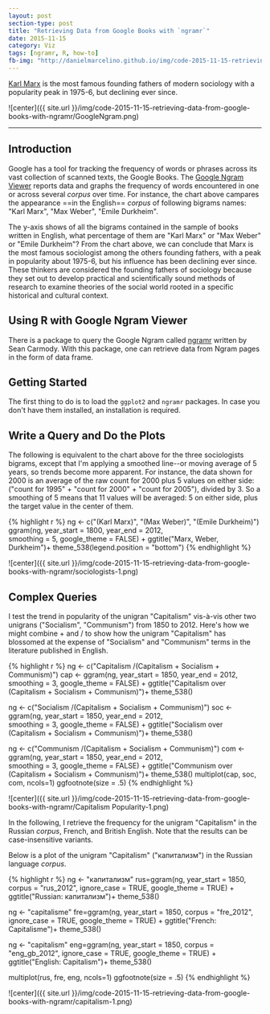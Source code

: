 ```yaml
---
layout: post
section-type: post
title: "Retrieving Data from Google Books with `ngramr`"
date: 2015-11-15
category: Viz
tags: [ngramr, R, how-to]
fb-img: "http://danielmarcelino.github.io/img/code-2015-11-15-retrieving-data-from-google-books-with-ngramr/sociologists-1.png"
---
```



[Karl Marx](https://en.wikipedia.org/wiki/Karl_Marx) is the most famous founding fathers of modern sociology with a popularity peak in 1975-6, but declining ever since.

<!--more-->

![center]({{ site.url }}/img/code-2015-11-15-retrieving-data-from-google-books-with-ngramr/GoogleNgram.png)

<hr/>

## Introduction 
Google has a tool for tracking the frequency of words or phrases across its vast collection of scanned texts, the Google Books. The [Google Ngram Viewer](https://books.google.com/ngrams) reports data and graphs the frequency of words encountered in one or across several *corpus* over time. For instance, the chart above campares the appearance ==in the English== *corpus* of following bigrams names: "Karl Marx", "Max Weber", "Emile Durkheim". 

The y-axis shows of all the bigrams contained in the sample of books written in English, what percentage of them are "Karl Marx" or "Max Weber" or "Emile Durkheim"? From the chart above, we can conclude that Marx is the most famous sociologist among the others founding fathers, with a peak in popularity about 1975-6, but his influence has been declining ever since. These thinkers are considered the founding fathers of sociology because they set out to develop practical and scientifically sound methods of research to examine theories of the social world rooted in a specific historical and cultural context. 

## Using R with Google Ngram Viewer

There is a package to query the Google Ngram called [ngramr](https://cran.r-project.org/web/packages/ngramr/index.html) written by Sean Carmody. With this package, one can retrieve data from Ngram pages in the form of data frame.  

## Getting Started
The first thing to do is to load the `ggplot2` and `ngramr` packages. In case you don't have them installed, an installation is required.


## Write a Query and Do the Plots

The following is equivalent to the chart above for the three sociologists bigrams, except that I'm applying a smoothed line--or moving average of 5 years, so trends become more apparent. For instance, the data shown for 2000 is an average of the raw count for 2000 plus 5 values on either side: ("count for 1995" + "count for 2000" + "count for 2005"), divided by 3. So a smoothing of 5 means that 11 values will be averaged: 5 on either side, plus the target value in the center of them.


{% highlight r %}
ng <- c("(Karl Marx)", "(Max Weber)", "(Emile Durkheim)") 
ggram(ng, year_start = 1800, 
      year_end = 2012,  
      smoothing = 5,
      google_theme = FALSE) +
  ggtitle("Marx, Weber, Durkheim")+
    theme_538(legend.position = "bottom")
{% endhighlight %}

![center]({{ site.url }}/img/code-2015-11-15-retrieving-data-from-google-books-with-ngramr/sociologists-1.png) 


## Complex Queries

I test the trend in popularity of the unigran "Capitalism" vis-à-vis other two unigrans ("Socialism", "Communism") from 1850 to 2012. Here's how we might combine + and / to show how the unigram "Capitalism" has blossomed at the expense of "Socialism" and "Communism" terms in the literature published in English.


{% highlight r %}
ng <- c("Capitalism /(Capitalism + Socialism + Communism)")
cap <- ggram(ng, year_start = 1850, 
      year_end = 2012,  
      smoothing = 3,
      google_theme = FALSE) +
  ggtitle("Capitalism over (Capitalism + Socialism + Communism)")+
    theme_538()

ng <- c("Socialism /(Capitalism + Socialism + Communism)")
soc <- ggram(ng, year_start = 1850, 
      year_end = 2012,  
      smoothing = 3,
      google_theme = FALSE) +
  ggtitle("Socialism over (Capitalism + Socialism + Communism)")+
    theme_538()

ng <- c("Communism /(Capitalism + Socialism + Communism)")
com <- ggram(ng, year_start = 1850, 
      year_end = 2012,  
      smoothing = 3,
      google_theme = FALSE) +
  ggtitle("Communism over (Capitalism + Socialism + Communism)")+
    theme_538()
multiplot(cap, soc, com, ncols=1)
ggfootnote(size = .5)
{% endhighlight %}

![center]({{ site.url }}/img/code-2015-11-15-retrieving-data-from-google-books-with-ngramr/Capitalism Popularity-1.png) 

In the following, I retrieve the frequency for the unigram "Capitalism" in the Russian *corpus*, French, and British English. Note that the results can be case-insensitive variants.

Below is a plot of the unigram "Capitalism" ("капитализм") in the Russian language *corpus*.


{% highlight r %}
ng <- "капитализм"
rus=ggram(ng, year_start = 1850, 
      corpus = "rus_2012",
      ignore_case = TRUE, 
      google_theme = TRUE) +
    ggtitle("Russian: капитализм")+
     theme_538()

ng <- "capitalisme"
fre=ggram(ng, year_start = 1850, 
      corpus = "fre_2012",
      ignore_case = TRUE, 
      google_theme = TRUE) +
    ggtitle("French: Capitalisme")+
     theme_538()

ng <- "capitalism"
eng=ggram(ng, year_start = 1850, 
      corpus = "eng_gb_2012",
      ignore_case = TRUE, 
      google_theme = TRUE) +
    ggtitle("English: Capitalism")+
     theme_538()

multiplot(rus, fre, eng, ncols=1)
ggfootnote(size = .5)
{% endhighlight %}

![center]({{ site.url }}/img/code-2015-11-15-retrieving-data-from-google-books-with-ngramr/capitalism-1.png) 

    
    

